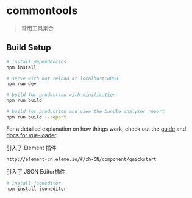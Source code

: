 # commontools

> 常用工具集合

## Build Setup

``` bash
# install dependencies
npm install

# serve with hot reload at localhost:8080
npm run dev

# build for production with minification
npm run build

# build for production and view the bundle analyzer report
npm run build --report
```

For a detailed explanation on how things work, check out the [guide](http://vuejs-templates.github.io/webpack/) and [docs for vue-loader](http://vuejs.github.io/vue-loader).

引入了 Element 插件

``` bash
http://element-cn.eleme.io/#/zh-CN/component/quickstart
```


引入了 JSON Editor插件

``` bash
# install jsoneditor
npm install jsoneditor
```


